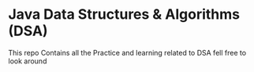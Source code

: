 # Java Data Structures & Algorithms (DSA)
This repo Contains all the Practice and learning related to DSA fell free to look around